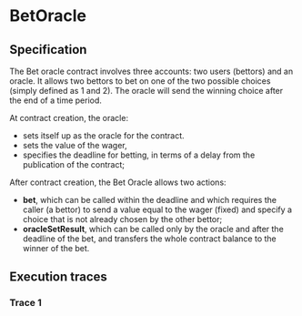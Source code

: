 # BetOracle

## Specification

The Bet oracle contract involves three accounts: two users (bettors) and an oracle.
It allows two bettors to bet on one of the two possible choices (simply defined as 1 and 2).
The oracle will send the winning choice after the end of a time period.

At contract creation, the oracle:
- sets itself up as the oracle for the contract.
- sets the value of the wager,
- specifies the deadline for betting, in terms of a delay from the publication of the contract;

After contract creation, the Bet Oracle allows two actions:
- **bet**, which can be called within the deadline and which requires the caller (a bettor) to send 
a value equal to the wager (fixed) and specify a choice that is not already chosen by the other bettor;
- **oracleSetResult**, which can be called only by the oracle and after the deadline of the bet, and 
transfers the whole contract balance to the winner of the bet.

## Execution traces

### Trace 1

